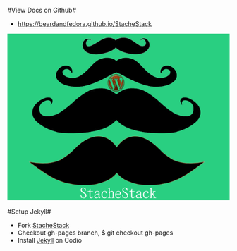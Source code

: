 #View Docs on Github#

* https://beardandfedora.github.io/StacheStack

![StacheStack](https://raw.githubusercontent.com/BeardandFedora/StacheStack/master/screenshot.png)

#Setup Jekyll#

+ Fork [StacheStack](https://github.com/BeardandFedora/StacheStack/tree/gh-pages)
+ Checkout gh-pages branch, $ git checkout gh-pages
+ Install [Jekyll](https://github.com/codio/boxparts/issues/181) on Codio